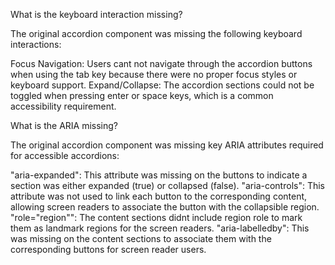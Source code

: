 What is the keyboard interaction missing?

The original accordion component was missing the following keyboard interactions:

Focus Navigation: Users cant not navigate through the accordion buttons when using the tab key because there were no proper focus styles or keyboard support.
Expand/Collapse: The accordion sections could not be toggled when pressing enter or space keys, which is a common accessibility requirement.

What is the ARIA missing?

The original accordion component was missing key ARIA attributes required for accessible accordions:

"aria-expanded": This attribute was missing on the buttons to indicate a section was either expanded (true) or collapsed (false).
"aria-controls": This attribute was not used to link each button to the corresponding content, allowing screen readers to associate the button with the collapsible region.
"role="region"": The content sections didnt include region role to mark them as landmark regions for the screen readers.
"aria-labelledby": This was missing on the content sections to associate them with the corresponding buttons for screen reader users.
